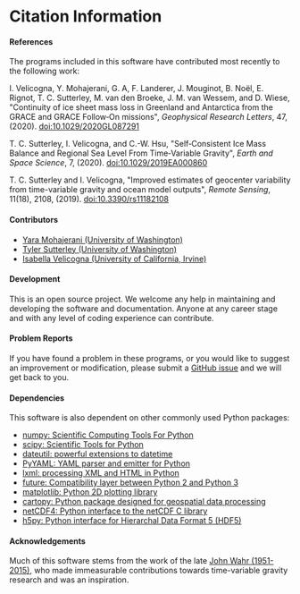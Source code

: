 Citation Information
====================

#### References
The programs included in this software have contributed
most recently to the following work:

I. Velicogna, Y. Mohajerani, G. A, F. Landerer, J. Mouginot, B. No&euml;l,
E. Rignot, T. C. Sutterley, M. van den Broeke, J. M. van Wessem, and D. Wiese,
"Continuity of ice sheet mass loss in Greenland and Antarctica from the GRACE
and GRACE Follow‐On missions", *Geophysical Research Letters*, 47,
(2020). [doi:10.1029/2020GL087291]( https://doi.org/10.1029/2020GL087291)

T. C. Sutterley, I. Velicogna, and C.-W. Hsu, "Self‐Consistent Ice Mass Balance
and Regional Sea Level From Time‐Variable Gravity", *Earth and Space Science*, 7,
(2020). [doi:10.1029/2019EA000860](https://doi.org/10.1029/2019EA000860)

T. C. Sutterley and I. Velicogna, "Improved estimates of geocenter variability
from time-variable gravity and ocean model outputs", *Remote Sensing*, 11(18),
2108, (2019). [doi:10.3390/rs11182108](https://doi.org/10.3390/rs11182108)

#### Contributors
- [Yara Mohajerani (University of Washington)](https://www.yaramohajerani.com/)
- [Tyler Sutterley (University of Washington)](http://psc.apl.uw.edu/people/investigators/tyler-sutterley/)
- [Isabella Velicogna (University of California, Irvine)](https://www.ess.uci.edu/~velicogna/pi.html)

#### Development
This is an open source project.  We welcome any help in maintaining and developing the software and documentation.  Anyone at any career stage and with any level of coding experience can contribute.

#### Problem Reports
If you have found a problem in these programs, or you would like to suggest an improvement or modification, please submit a [GitHub issue](https://github.com/tsutterley/read-GRACE-harmonics/issues) and we will get back to you.

#### Dependencies
This software is also dependent on other commonly used Python packages:
- [numpy: Scientific Computing Tools For Python](https://numpy.org)
- [scipy: Scientific Tools for Python](https://docs.scipy.org/doc/)
- [dateutil: powerful extensions to datetime](https://dateutil.readthedocs.io/en/stable/)
- [PyYAML: YAML parser and emitter for Python](https://github.com/yaml/pyyaml)
- [lxml: processing XML and HTML in Python](https://pypi.python.org/pypi/lxml)
- [future: Compatibility layer between Python 2 and Python 3](https://python-future.org/)
- [matplotlib: Python 2D plotting library](https://matplotlib.org/)
- [cartopy: Python package designed for geospatial data processing](https://scitools.org.uk/cartopy/docs/latest/)
- [netCDF4: Python interface to the netCDF C library](https://unidata.github.io/netcdf4-python/)
- [h5py: Python interface for Hierarchal Data Format 5 (HDF5)](https://www.h5py.org/)

#### Acknowledgements
Much of this software stems from the work of the late [John Wahr (1951-2015)](http://www.johnwahr.com/), who made immeasurable contributions towards time-variable gravity research and was an inspiration.
